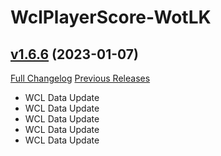 # WclPlayerScore-WotLK

## [v1.6.6](https://github.com/icaca/WclPlayerScore/tree/v1.6.6) (2023-01-07)
[Full Changelog](https://github.com/icaca/WclPlayerScore/commits/v1.6.6) [Previous Releases](https://github.com/icaca/WclPlayerScore/releases)

- WCL Data Update  
- WCL Data Update  
- WCL Data Update  
- WCL Data Update  
- WCL Data Update  
